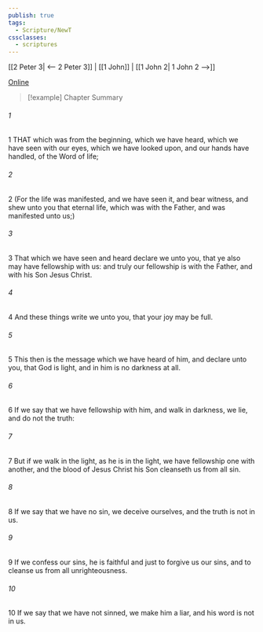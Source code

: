 ```yaml
---
publish: true
tags:
  - Scripture/NewT
cssclasses:
  - scriptures
---
```

[[2 Peter 3| <-- 2 Peter 3]] | [[1 John]] | [[1 John 2| 1 John 2 -->]]

[Online](https://churchofjesuschrist.org/study/scriptures/nt/1-jn/1?lang=eng)

>[!example] Chapter Summary
>
###### 1
1 THAT which was from the beginning, which we have heard, which we have seen with our eyes, which we have looked upon, and our hands have handled, of the Word of life;
###### 2
2 (For the life was manifested, and we have seen it, and bear witness, and shew unto you that eternal life, which was with the Father, and was manifested unto us;)
###### 3
3 That which we have seen and heard declare we unto you, that ye also may have fellowship with us: and truly our fellowship is with the Father, and with his Son Jesus Christ.
###### 4
4 And these things write we unto you, that your joy may be full.
###### 5
5 This then is the message which we have heard of him, and declare unto you, that God is light, and in him is no darkness at all.
###### 6
6 If we say that we have fellowship with him, and walk in darkness, we lie, and do not the truth:
###### 7
7 But if we walk in the light, as he is in the light, we have fellowship one with another, and the blood of Jesus Christ his Son cleanseth us from all sin.
###### 8
8 If we say that we have no sin, we deceive ourselves, and the truth is not in us.
###### 9
9 If we confess our sins, he is faithful and just to forgive us our sins, and to cleanse us from all unrighteousness.
###### 10
10 If we say that we have not sinned, we make him a liar, and his word is not in us.



